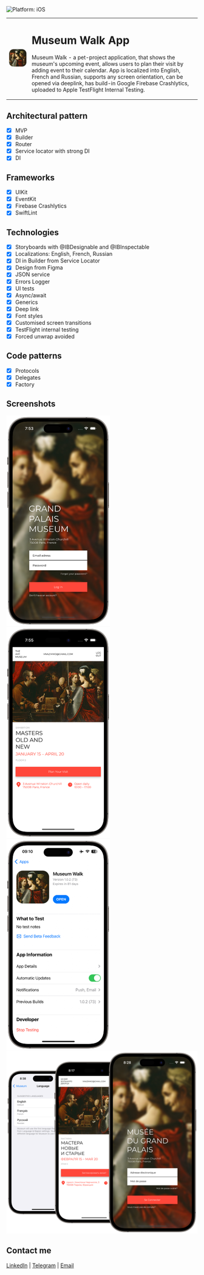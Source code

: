![Platform: iOS](https://img.shields.io/badge/Platform-iOS-green.svg)

  <table>
    <tr>
      <td>
        <img src="Media/MuseumAppIcon.png" alt="Museum App Icon" width="320">
      </td>
      <td>
        <h1>Museum Walk App</h1>
        <p>Museum Walk - a pet-project application, that shows the museum's upcoming event, allows users to plan their visit by adding event to their calendar. App is localized into English, French and Russian, supports any screen orientation, can be opened via deeplink, has build-in Google Firebase Crashlytics, uploaded to Apple TestFlight Internal Testing.</p>
      </td>
    </tr>
  </table>

## Architectural pattern
- [x] MVP
- [x] Builder 
- [x] Router
- [x] Service locator with strong DI
- [x] DI

## Frameworks
- [x] UIKit
- [x] EventKit
- [x] Firebase Crashlytics
- [x] SwiftLint

## Technologies
- [x] Storyboards with @IBDesignable and @IBInspectable
- [x] Localizations: English, French, Russian
- [x] DI in Builder from Service Locator
- [x] Design from Figma
- [x] JSON service
- [x] Errors Logger
- [x] UI tests
- [x] Async/await
- [x] Generics
- [x] Deep link
- [x] Font styles
- [x] Customised screen transitions
- [x] TestFlight internal testing
- [x] Forced unwrap avoided

## Code patterns
- [x] Protocols
- [x] Delegates
- [x] Factory

## Screenshots
<img src="Media/LogIn.png" width="273"/> <img src="Media/Main.png" width="273"/> <img src="Media/TestFlight.png" width="273"/> <img src="Media/Localizations.png" width="598"/>

## Contact me
[LinkedIn](https://www.linkedin.com/in/bytepixelmelody "https://www.linkedin.com/in/bytepixelmelody") | [Telegram](https://t.me/bytepixelmelody "@bytepixelmelody") | [Email](mailto:bytepixelmelody@gmail.com "bytepixelmelody@gmail.com")